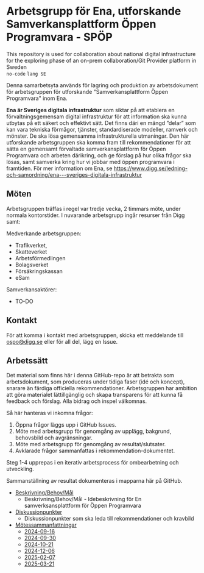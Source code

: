 # Arbetsgrupp för Ena, utforskande Samverkansplattform Öppen Programvara - SPÖP

This repository is used for collaboration about national digital infrastructure for the exploring phase of an on-prem collaboration/Git Provider platform in Sweden <br />`no-code` `lang SE`

Denna samarbetsyta används för lagring och produktion av arbetsdokument för arbetsgruppen för utforskande "Samverkansplattform Öppen Programvara" inom Ena.

**Ena är Sveriges digitala infrastruktur** som siktar på att etablera en förvaltningsgemensam digital infrastruktur för att information ska kunna utbytas på ett säkert och effektivt sätt. Det finns däri en mängd ”delar” som kan vara tekniska förmågor, tjänster, standardiserade modeller, ramverk och mönster. De ska lösa gemensamma infrastrukturella utmaningar.
Den här utforskande arbetsgruppen ska komma fram till rekommendationer för att sätta en gemensamt förvaltade samverkansplattform för Öppen Programvara och arbeten därikring, och ge förslag på hur olika frågor ska lösas, samt samverka kring hur vi jobbar med öppen programvara i framtiden.
För mer information om Ena, se <https://www.digg.se/ledning-och-samordning/ena---sveriges-digitala-infrastruktur>

## Möten

Arbetsgruppen träffas i regel var tredje vecka, 2 timmars möte, under normala kontorstider.
I nuvarande arbetsgrupp ingår resurser från Digg samt:

Medverkande arbetsgruppen:

- Trafikverket,
- Skatteverket
- Arbetsförmedlingen
- Bolagsverket
- Försäkringskassan
- eSam


Samverkansaktörer:
- TO-DO

## Kontakt

För att komma i kontakt med arbetsgruppen, skicka ett meddelande till <ospo@digg.se> eller för all del, lägg en Issue.

## Arbetssätt

Det material som finns här i denna GitHub-repo är att betrakta som arbetsdokument, som produceras under tidiga faser (idé och koncept), snarare än färdiga officiella rekommendationer. Arbetsgruppen har ambition att göra materialet lättillgänglig och skapa transparens för att kunna få feedback och förslag. Alla bidrag och inspel välkomnas.

Så här hanteras vi inkomna frågor:

1. Öppna frågor läggs upp i GitHub Issues.
2. Möte med arbetsgrupp för genomgång av upplägg, bakgrund, behovsbild och avgränsningar.
3. Möte med arbetsgrupp för genomgång av resultat/slutsater.
4. Avklarade frågor sammanfattas i rekommendation-dokumentet.

Steg 1-4 upprepas i en iterativ arbetsprocess för ombearbetning och utveckling.

Sammanställning av resultat dokumenteras i mapparna här på GitHub.

- [Beskrivning/Behov/Mål](Idebeskrivning.md)
  - Beskrivning/Behov/Mål - Idebeskrivning för En samverksansplattform för Öppen Programvara
- [Diskussionpunkter](rekommendation.md)
  - Diskussionpunkter som ska leda till rekommendationer och kravbild
- [Mötessammanfattningar](Idebeskrivning.md)
  - [2024-09-16](summarys/sammanfattning-mote-2024-09-16.md)
  - [2024-09-30](summarys/sammanfattning-mote-2024-09-30.md)
  - [2024-10-21](summarys/sammanfattning-mote-2024-10-21.md)
  - [2024-12-06](summarys/sammanfattning-mote-2024-12-06.md)
  - [2025-02-07](summarys/sammanfattning-mote-2025-02-07.md)
  - [2025-03-21](summarys/sammanfattning-mote-2025-03-21.md)
